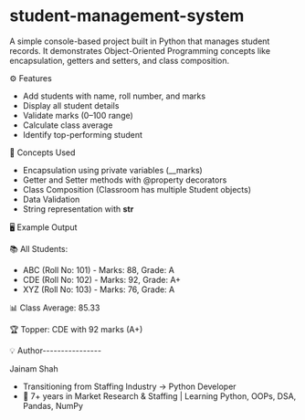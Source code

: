 # student-management-system
A simple console-based project built in Python that manages student records. It demonstrates Object-Oriented Programming concepts like encapsulation, getters and setters, and class composition.

⚙️ Features

- Add students with name, roll number, and marks
- Display all student details
- Validate marks (0–100 range)
- Calculate class average
- Identify top-performing student

🧠 Concepts Used

- Encapsulation using private variables (__marks)
- Getter and Setter methods with @property decorators
- Class Composition (Classroom has multiple Student objects)
- Data Validation
- String representation with __str__

🖥️ Example Output

📚 All Students:
- ABC (Roll No: 101) - Marks: 88, Grade: A
- CDE (Roll No: 102) - Marks: 92, Grade: A+
- XYZ (Roll No: 103) - Marks: 76, Grade: A

📊 Class Average: 85.33

🏆 Topper: CDE with 92 marks (A+)


💡 Author----------------

Jainam Shah
- Transitioning from Staffing Industry → Python Developer
- 📍 7+ years in Market Research & Staffing | Learning Python, OOPs, DSA, Pandas, NumPy
